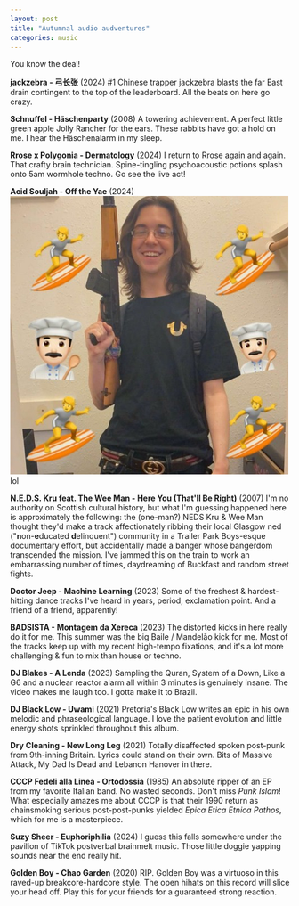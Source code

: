 ```yaml
---
layout: post
title: "Autumnal audio audventures"
categories: music
---
```


You know the deal!

**jackzebra - 弓长张** (2024)
<lite-youtube videoid="TDc4yZXLqfI"></lite-youtube>
\#1 Chinese trapper jackzebra blasts the far East drain contingent to the top of the leaderboard. All the beats on here go crazy.

**Schnuffel - Häschenparty** (2008)
<lite-youtube videoid="jSwV3IpNF2U"></lite-youtube>
A towering achievement. A perfect little green apple Jolly Rancher for the ears. These rabbits have got a hold on me. I hear the Häschenalarm in my sleep.

**Rrose x Polygonia - Dermatology** (2024)
<lite-youtube videoid="ol4QhSmUq_Q"></lite-youtube>
I return to Rrose again and again. That crafty brain technician. Spine-tingling psychoacoustic potions splash onto 5am wormhole techno. Go see the live act!

**Acid Souljah - Off the Yae** (2024)
<lite-youtube videoid="Lu-tuV7kD4U"></lite-youtube>
![souljah](/assets/souljah.jpg) lol

**N.E.D.S. Kru feat. The Wee Man - Here You (That'll Be Right)** (2007)
<lite-youtube videoid="KHTKyhyMTbw"></lite-youtube>
I'm no authority on Scottish cultural history, but what I'm guessing happened here is approximately the following: the (one-man?) NEDS Kru & Wee Man thought they'd make a track affectionately ribbing their local Glasgow ned ("**n**on-**e**ducated **d**elinquent") community in a Trailer Park Boys-esque documentary effort, but accidentally made a banger whose bangerdom transcended the mission. I've jammed this on the train to work an embarrassing number of times, daydreaming of Buckfast and random street fights.

**Doctor Jeep - Machine Learning** (2023)
<lite-youtube videoid="mDb2LwDrk3w"></lite-youtube>
Some of the freshest & hardest-hitting dance tracks I've heard in years, period, exclamation point. And a friend of a friend, apparently!

**BADSISTA - Montagem da Xereca** (2023)
<lite-youtube videoid="2KAOGl-e3ZA"></lite-youtube>
The distorted kicks in here really do it for me. This summer was the big Baile / Mandelão kick for me. Most of the tracks keep up with my recent high-tempo fixations, and it's a lot more challenging & fun to mix than house or techno.

**DJ Blakes - A Lenda** (2023)
<lite-youtube videoid="Is4wxO1VGhM"></lite-youtube>
Sampling the Quran, System of a Down, Like a G6 and a nuclear reactor alarm all within 3 minutes is genuinely insane. The video makes me laugh too. I gotta make it to Brazil.

**DJ Black Low - Uwami** (2021)
<lite-youtube videoid="MmsCoJjBT6o"></lite-youtube>
Pretoria's Black Low writes an epic in his own melodic and phraseological language. I love the patient evolution and little energy shots sprinkled throughout this album.

**Dry Cleaning - New Long Leg** (2021)
<lite-youtube videoid="Tn9bH7UgiCc"></lite-youtube>
Totally disaffected spoken post-punk from 9th-inning Britain. Lyrics could stand on their own. Bits of Massive Attack, My Dad Is Dead and Lebanon Hanover in there.

**CCCP Fedeli alla Linea - Ortodossia** (1985)
<lite-youtube videoid="gP1X147W1b0"></lite-youtube>
An absolute ripper of an EP from my favorite Italian band. No wasted seconds. Don't miss _Punk Islam_! What especially amazes me about CCCP is that their 1990 return as chainsmoking serious post-post-punks yielded _Epica Etica Etnica Pathos_, which for me is a masterpiece.

**Suzy Sheer - Euphoriphilia** (2024)
<lite-youtube videoid="go-BLM4VEFI"></lite-youtube>
I guess this falls somewhere under the pavilion of TikTok postverbal brainmelt music. Those little doggie yapping sounds near the end really hit.

**Golden Boy - Chao Garden** (2020)
<lite-youtube videoid="480CEd8X-Ec"></lite-youtube>
RIP. Golden Boy was a virtuoso in this raved-up breakcore-hardcore style. The open hihats on this record will slice your head off. Play this for your friends for a guaranteed strong reaction.
